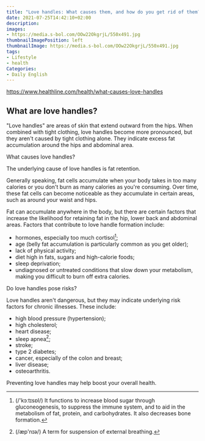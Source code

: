 ```yaml
---
title: "Love handles: What causes them, and how do you get rid of them?"
date: 2021-07-25T14:42:10+02:00
description:
images:
- https://media.s-bol.com/OOw22OkgrjL/550x491.jpg
thumbnailImagePosition: left
thumbnailImage: https://media.s-bol.com/OOw22OkgrjL/550x491.jpg
tags:
- Lifestyle
- health
Categories:
- Daily English
---
```


https://www.healthline.com/health/what-causes-love-handles

## What are love handles?

"Love handles" are areas of skin that extend outward from the hips. When combined with tight clothing, love handles become more pronounced, but they aren't caused by tight clothing alone. They indicate excess fat accumulation around the hips and abdominal area.

What causes love handles?

The underlying cause of love handles is fat retention.

Generally speaking, fat cells accumulate when your body takes in too many calories or you don't burn as many calories as you're consuming. Over time, these fat cells can become noticeable as they accumulate in certain areas, such as around your waist and hips.

Fat can accumulate anywhere in the body, but there are certain factors that increase the likelihood for retaining fat in the hip, lower back and abdominal areas. Factors that contribute to love handle formation include:

* hormones, especially too much cortisol[^cor];
* age (belly fat accumulation is particularly common as you get older);
* lack of physical activity;
* diet high in fats, sugars and high-calorie foods;
* sleep deprivation;
* undiagnosed or untreated conditions that slow down your metabolism, making you difficult to burn off extra calories.

Do love handles pose risks?

Love handles aren't dangerous, but they may indicate underlying risk factors for chronic illnesses. These include:

* high blood pressure (hypertension);
* high cholesterol;
* heart disease;
* sleep apnea[^ap];
* stroke;
* type 2 diabetes;
* cancer, especially of the colon and breast;
* liver disease;
* osteoarthritis.

Preventing love handles may help boost your overall health.

[^cor]: (/'kɔːtɪsɒl/) It functions to increase blood sugar through gluconeogenesis, to suppress the immune system, and to aid in the metabolism of fat, protein, and carbohydrates. It also decreases bone formation.
[^ap]: (/æp'nɪə/) A term for suspension of external breathing.
